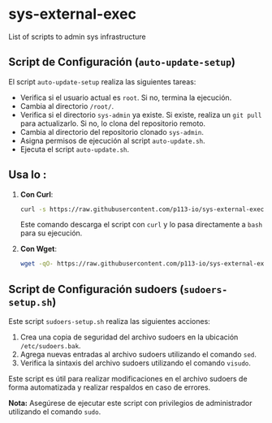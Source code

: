 # sys-external-exec
List of scripts to admin sys infrastructure

## Script de Configuración (`auto-update-setup`)
El script `auto-update-setup` realiza las siguientes tareas:
- Verifica si el usuario actual es `root`. Si no, termina la ejecución.
- Cambia al directorio `/root/`.
- Verifica si el directorio `sys-admin` ya existe. Si existe, realiza un `git pull` para actualizarlo. Si no, lo clona del repositorio remoto.
- Cambia al directorio del repositorio clonado `sys-admin`.
- Asigna permisos de ejecución al script `auto-update.sh`.
- Ejecuta el script `auto-update.sh`.

## Usa lo :

1. **Con Curl**:
   ```bash
   curl -s https://raw.githubusercontent.com/p113-io/sys-external-exec/main/auto-update-setup.sh | sudo bash
   ```
   Este comando descarga el script con `curl` y lo pasa directamente a `bash` para su ejecución.

2. **Con Wget**:
   ```bash
   wget -qO- https://raw.githubusercontent.com/p113-io/sys-external-exec/main/auto-update-setup.sh | sudo bash
   ```
## Script de Configuración sudoers (`sudoers-setup.sh`)

Este script `sudoers-setup.sh` realiza las siguientes acciones:

1. Crea una copia de seguridad del archivo sudoers en la ubicación `/etc/sudoers.bak`.
2. Agrega nuevas entradas al archivo sudoers utilizando el comando `sed`.
3. Verifica la sintaxis del archivo sudoers utilizando el comando `visudo`.

Este script es útil para realizar modificaciones en el archivo sudoers de forma automatizada y realizar respaldos en caso de errores.

**Nota:** Asegúrese de ejecutar este script con privilegios de administrador utilizando el comando `sudo`.